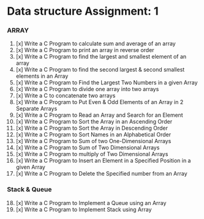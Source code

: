 # Data structure Assignment: 1

### ARRAY

1. [x] Write a C Program to calculate sum and average of an array
2. [x] Write a C Program to print an array in reverse order
3. [x] Write a C Program to find the largest and smallest element of an array
4. [x] Write a C Program to find the second largest & second smallest elements in an Array
5. [x] Write a C Program to Find the Largest Two Numbers in a given Array
6. [x] Write a C Program to divide one array into two arrays
7. [x] Write a C to concatenate two arrays
8. [x] Write a C Program to Put Even & Odd Elements of an Array in 2 Separate Arrays
9. [x] Write a C Program to Read an Array and Search for an Element
10. [x] Write a C Program to Sort the Array in an Ascending Order
11. [x] Write a C Program to Sort the Array in Descending Order
12. [x] Write a C Program to Sort Names in an Alphabetical Order
13. [x] Write a C Program to Sum of two One-Dimensional Arrays
14. [x] Write a C Program to Sum of Two Dimensional Arrays
15. [x] Write a C Program to multiply of Two Dimensional Arrays
16. [x] Write a C Program to Insert an Element in a Specified Position in a given Array
17. [x] Write a C Program to Delete the Specified number from an Array

### Stack & Queue

18. [x] Write a C Program to Implement a Queue using an Array
19. [x] Write a C Program to Implement Stack using Array
